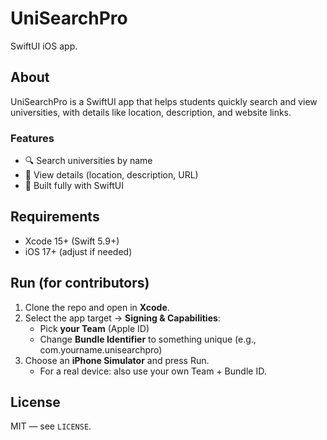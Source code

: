 # UniSearchPro

SwiftUI iOS app.

## About
UniSearchPro is a SwiftUI app that helps students quickly search and view universities, with details like location, description, and website links.

### Features
- 🔍 Search universities by name
- 📍 View details (location, description, URL)
- 📱 Built fully with SwiftUI

## Requirements
- Xcode 15+ (Swift 5.9+)
- iOS 17+ (adjust if needed)

## Run (for contributors)
1. Clone the repo and open in **Xcode**.
2. Select the app target → **Signing & Capabilities**:
   - Pick **your Team** (Apple ID)
   - Change **Bundle Identifier** to something unique (e.g., com.yourname.unisearchpro)
3. Choose an **iPhone Simulator** and press Run.
   - For a real device: also use your own Team + Bundle ID.

## License
MIT — see `LICENSE`.